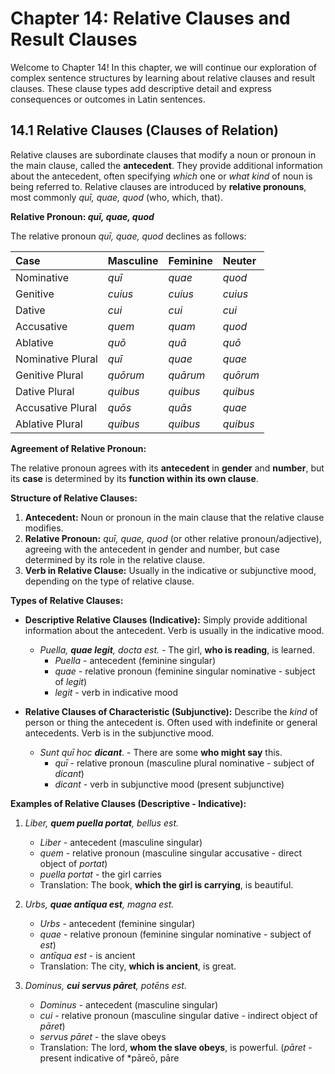 # Chapter 14: Relative Clauses and Result Clauses

Welcome to Chapter 14! In this chapter, we will continue our exploration of complex sentence structures by learning about relative clauses and result clauses. These clause types add descriptive detail and express consequences or outcomes in Latin sentences.

## 14.1 Relative Clauses (Clauses of Relation)

Relative clauses are subordinate clauses that modify a noun or pronoun in the main clause, called the **antecedent**. They provide additional information about the antecedent, often specifying *which* one or *what kind* of noun is being referred to. Relative clauses are introduced by **relative pronouns**, most commonly *quī, quae, quod* (who, which, that).

**Relative Pronoun: *quī, quae, quod***

The relative pronoun *quī, quae, quod* declines as follows:

| Case        | Masculine | Feminine | Neuter  |
| :---------- | :-------- | :------- | :------ |
| Nominative  | *quī*     | *quae*   | *quod*  |
| Genitive    | *cuius*   | *cuius*  | *cuius* |
| Dative      | *cui*     | *cui*    | *cui*   |
| Accusative  | *quem*    | *quam*   | *quod*  |
| Ablative    | *quō*     | *quā*    | *quō*   |
| Nominative Plural | *quī*     | *quae*   | *quae*  |
| Genitive Plural   | *quōrum*  | *quārum* | *quōrum*|
| Dative Plural     | *quibus*  | *quibus* | *quibus*|
| Accusative Plural | *quōs*    | *quās*   | *quae*  |
| Ablative Plural   | *quibus*  | *quibus* | *quibus*|

**Agreement of Relative Pronoun:**

The relative pronoun agrees with its **antecedent** in **gender** and **number**, but its **case** is determined by its **function within its own clause**.

**Structure of Relative Clauses:**

1.  **Antecedent:** Noun or pronoun in the main clause that the relative clause modifies.
2.  **Relative Pronoun:** *quī, quae, quod* (or other relative pronoun/adjective), agreeing with the antecedent in gender and number, but case determined by its role in the relative clause.
3.  **Verb in Relative Clause:** Usually in the indicative or subjunctive mood, depending on the type of relative clause.

**Types of Relative Clauses:**

*   **Descriptive Relative Clauses (Indicative):** Simply provide additional information about the antecedent. Verb is usually in the indicative mood.
    *   *Puella, **quae  legit**,  docta  est.* - The girl, **who is reading**, is learned.
        *   *Puella* - antecedent (feminine singular)
        *   *quae* - relative pronoun (feminine singular nominative - subject of *legit*)
        *   *legit* - verb in indicative mood

*   **Relative Clauses of Characteristic (Subjunctive):** Describe the *kind* of person or thing the antecedent is. Often used with indefinite or general antecedents. Verb is in the subjunctive mood.
    *   *Sunt  quī  hoc  **dicant***. - There are some **who might say** this.
        *   *quī* - relative pronoun (masculine plural nominative - subject of *dicant*)
        *   *dicant* - verb in subjunctive mood (present subjunctive)

**Examples of Relative Clauses (Descriptive - Indicative):**

1.  *Liber,  **quem  puella  portat**,  bellus  est.*
    *   *Liber* - antecedent (masculine singular)
    *   *quem* - relative pronoun (masculine singular accusative - direct object of *portat*)
    *   *puella portat* - the girl carries
    *   Translation: The book, **which the girl is carrying**, is beautiful.

2.  *Urbs,  **quae  antīqua  est**,  magna  est.*
    *   *Urbs* - antecedent (feminine singular)
    *   *quae* - relative pronoun (feminine singular nominative - subject of *est*)
    *   *antīqua est* - is ancient
    *   Translation: The city, **which is ancient**, is great.

3.  *Dominus,  **cui  servus  pāret**,  potēns  est.*
    *   *Dominus* - antecedent (masculine singular)
    *   *cui* - relative pronoun (masculine singular dative - indirect object of *pāret*)
    *   *servus pāret* - the slave obeys
    *   Translation: The lord, **whom the slave obeys**, is powerful. (*pāret* - present indicative of *pāreō, pāre
